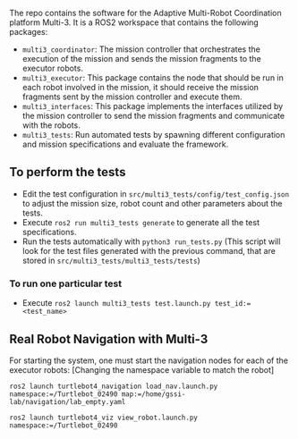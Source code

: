 

The repo contains the software for the Adaptive Multi-Robot Coordination platform Multi-3. It is a ROS2 workspace that contains the following packages:
* `multi3_coordinator`: The mission controller that orchestrates the execution of the mission and sends the mission fragments to the executor robots.
* `multi3_executor`: This package contains the node that should be run in each robot involved in the mission, it should receive the mission fragments sent by the mission controller and execute them.
* `multi3_interfaces`: This package implements the interfaces utilized by the mission controller to send the mission fragments and communicate with the robots.
* `multi3_tests`: Run automated tests by spawning different configuration and mission specifications and evaluate the framework.

## To perform the tests
* Edit the test configuration in `src/multi3_tests/config/test_config.json` to adjust the mission size, robot count and other parameters about the tests.
* Execute `ros2 run multi3_tests generate` to generate all the test specifications.
* Run the tests automatically with `python3 run_tests.py` (This script will look for the test files generated with the previous command, that are stored in `src/multi3_tests/multi3_tests/tests`)

### To run one particular test
* Execute `ros2 launch multi3_tests test.launch.py test_id:=<test_name>`


## Real Robot Navigation with Multi-3
For starting the system, one must start the navigation nodes for each of the executor robots:
[Changing the namespace variable to match the robot]
```
ros2 launch turtlebot4_navigation load_nav.launch.py namespace:=/Turtlebot_02490 map:=/home/gssi-lab/navigation/lab_empty.yaml
```

```
ros2 launch turtlebot4_viz view_robot.launch.py namespace:=/Turtlebot_02490
```

